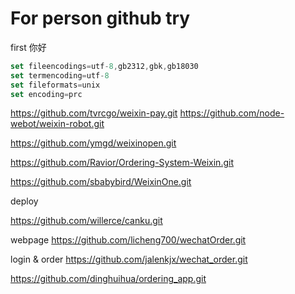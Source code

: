 # For person github try 
first 你好
```javascript
set fileencodings=utf-8,gb2312,gbk,gb18030
set termencoding=utf-8
set fileformats=unix
set encoding=prc
```

https://github.com/tvrcgo/weixin-pay.git
https://github.com/node-webot/weixin-robot.git

https://github.com/ymgd/weixinopen.git

https://github.com/Ravior/Ordering-System-Weixin.git

https://github.com/sbabybird/WeixinOne.git


deploy

https://github.com/willerce/canku.git



webpage
https://github.com/licheng700/wechatOrder.git

login & order
https://github.com/jalenkjx/wechat_order.git


https://github.com/dinghuihua/ordering_app.git

